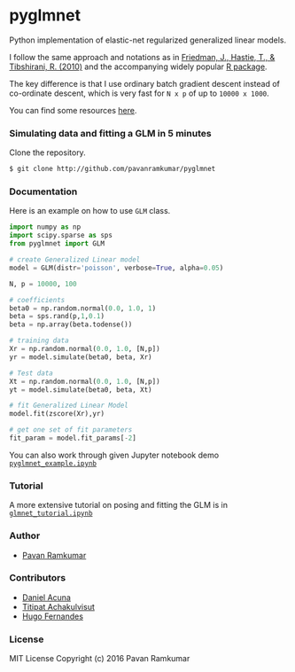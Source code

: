 # pyglmnet

Python implementation of elastic-net regularized generalized linear models.

I follow the same approach and notations as in
[Friedman, J., Hastie, T., & Tibshirani, R. (2010)](https://core.ac.uk/download/files/153/6287975.pdf)
and the accompanying widely popular [R package](https://web.stanford.edu/~hastie/glmnet/glmnet_alpha.html).

The key difference is that I use ordinary batch gradient descent instead of co-ordinate descent, which is very fast for `N x p` of up to `10000 x 1000`.

You can find some resources [here](resources.md).


### Simulating data and fitting a GLM in 5 minutes

Clone the repository.

```bash
$ git clone http://github.com/pavanramkumar/pyglmnet
```


### Documentation

Here is an example on how to use `GLM` class.

```python
import numpy as np
import scipy.sparse as sps
from pyglmnet import GLM

# create Generalized Linear model
model = GLM(distr='poisson', verbose=True, alpha=0.05)

N, p = 10000, 100

# coefficients
beta0 = np.random.normal(0.0, 1.0, 1)
beta = sps.rand(p,1,0.1)
beta = np.array(beta.todense())

# training data
Xr = np.random.normal(0.0, 1.0, [N,p])
yr = model.simulate(beta0, beta, Xr)

# Test data
Xt = np.random.normal(0.0, 1.0, [N,p])
yt = model.simulate(beta0, beta, Xt)

# fit Generalized Linear Model
model.fit(zscore(Xr),yr)

# get one set of fit parameters
fit_param = model.fit_params[-2]
```

You can also work through given Jupyter notebook demo
[`pyglmnet_example.ipynb`](pyglmnet_example.ipynb)


### Tutorial

A more extensive tutorial on posing and fitting the GLM is in
[`glmnet_tutorial.ipynb`](glmnet_tutorial.ipynb)


### Author

* [Pavan Ramkumar](http:/github.com/pavanramkumar)


### Contributors

* [Daniel Acuna](http:/github.com/daniel-acuna)
* [Titipat Achakulvisut](http:/github.com/titipata)
* [Hugo Fernandes](http:/github.com/hugoguh)

### License
MIT License Copyright (c) 2016 Pavan Ramkumar
